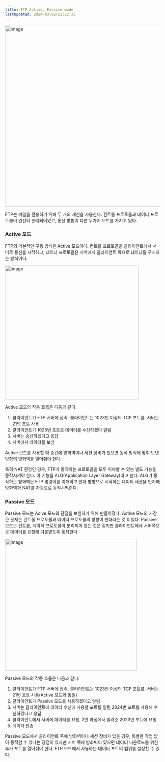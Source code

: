 ```yaml
---
title: FTP Active, Passive mode
lastUpdated: 2024-03-02T21:22:36
---
```


<img width="588" alt="image" src="https://github.com/rlaisqls/TIL/assets/81006587/01d6ac8e-6944-4a9e-8bd1-8637104ccb43">

FTP는 파일을 전송하기 위해 두 개의 세션을 사용한다. 컨트롤 프로토콜과 데이터 프로토콜이 완전히 분리되어있고, 통신 방법이 다른 두가지 모드를 가지고 있다.

### Active 모드

FTP의 기본적인 구동 방식은 Active 모드이다. 컨트롤 프로토콜을 클라이언트에서 서버로 통신을 시작하고, 데이터 프로토콜은 서버에서 클라이언트 쪽으로 데이터를 푸시하는 방식이다.

<img width="435" alt="image" src="https://github.com/rlaisqls/TIL/assets/81006587/6cb9c09d-bb15-4a67-9c84-3c8ee96d32e9">

Active 모드의 작동 흐름은 다음과 같다.

1. 클라이언트가 FTP 서버에 접속. 클라이언트는 1023번 이상의 TCP 포트를, 서버는 21번 포트 사용
2. 클라이언트가 1025번 포트로 데이터를 수신하겠다 알림
3. 서버는 송신하겠다고 응답
4. 서버에서 데이터를 보냄

Active 모드를 사용할 때 중간에 방화벽이나 세션 장비가 있으면 동작 방식에 맞춰 반댓방향의 방화벽을 열어줘야 한다.

특히 NAT 환경인 경우, FTP가 동작하는 프로토콜을 모두 이해할 수 있는 별도 기능을 동작시켜야 한다. 이 기능을 ALG(Application Layer Gateway)라고 한다. ALG가 동작하는 방화벽은 FTP 명령어를 이해하고 반대 방향으로 시작하는 데이터 세션을 인지해 방화벽과 NAT를 자동으로 동작시켜준다.

### Passive 모드

Passive 모드는 Acive 모드의 단점을 보완하기 위해 만들어졌다. Active 모드의 가장 큰 문제는 컨트롤 프로토콜과 데이터 프로토콜의 방향이 반대라는 것 이었다. Passive 모드는 컨트롤, 데이터 프로토콜이 분리되어 있는 것은 같지만 클라이언트에서 서버쪽으로 데이터를 요청해 다운받도록 동작한다.

<img width="428" alt="image" src="https://github.com/rlaisqls/TIL/assets/81006587/b2e6d0b2-c06a-4b07-8883-648a9e13fd8d">

Passive 모드의 작동 흐름은 다음과 같다.

1. 클라이언트가 FTP 서버에 접속. 클라이언트는 1023번 이상의 TCP 포트를, 서버는 21번 포트 사용(Active 모드와 동일)
2. 클라이언트가 Passive 모드를 사용하겠다고 알림
3. 서버는 클라이언트에 데이터 수신에 사용할 포트를 알림 2024번 포트를 사용해 수신하겠다고 응답
4. 클라이언트에서 서버에 데이터를 요청, 2번 과정에서 알려준 2023번 포트에 요청
5. 데이터 전송

Passive 모드에서 클라이언트 쪽에 방화벽이나 세션 장비가 있을 경우, 특별한 작업 없이 동작할 수 있다는 장점이 있지만 서버 쪽에 방화벽이 있으면 데이터 다운로드를 위한 추가 포트를 열어줘야 한다. FTP 모드에서 사용하는 데이터 포트의 범위를 설정할 수 있다.